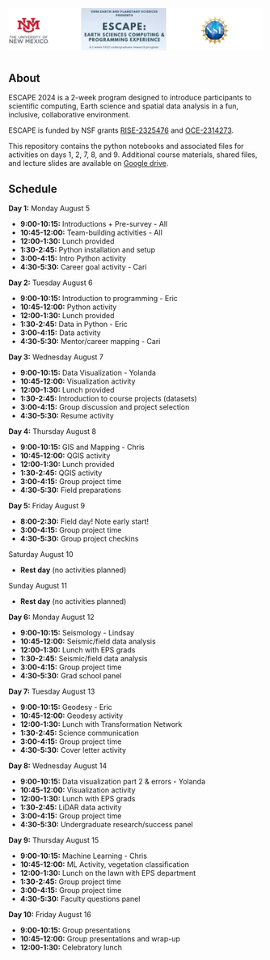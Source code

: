 ![unm-escape header](header2.png)
#

## About
ESCAPE 2024 is a 2-week program designed to introduce participants to scientific
computing, Earth science and spatial data analysis in a fun, inclusive, collaborative environment.

ESCAPE is funded by NSF grants [RISE-2325476](https://www.nsf.gov/awardsearch/showAward?AWD_ID=2325476) and [OCE-2314273](https://www.nsf.gov/awardsearch/showAward?AWD_ID=2314273).

This repository contains the python notebooks and associated files for activities on days 1, 2, 7, 8, and 9. Additional course materials, shared files, and lecture slides are available on [Google drive](https://drive.google.com/drive/folders/1IycZlHgXT5PW6ggUWgCm26ELZVs9K133?usp=sharing).

## Schedule

**Day 1:** Monday August 5
- **9:00-10:15:** Introductions + Pre-survey - All 
- **10:45-12:00:** Team-building activities - All
- **12:00-1:30:** Lunch provided
- **1:30-2:45:** Python installation and setup
- **3:00-4:15:** Intro Python activity
- **4:30-5:30:** Career goal activity - Cari

**Day 2:** Tuesday August 6
- **9:00-10:15:** Introduction to programming - Eric
- **10:45-12:00:** Python activity
- **12:00-1:30:** Lunch provided
- **1:30-2:45:** Data in Python - Eric
- **3:00-4:15:** Data activity
- **4:30-5:30:** Mentor/career mapping - Cari

**Day 3:** Wednesday August 7
- **9:00-10:15:** Data Visualization - Yolanda
- **10:45-12:00:** Visualization activity
- **12:00-1:30:** Lunch provided
- **1:30-2:45:** Introduction to course projects (datasets)
- **3:00-4:15:** Group discussion and project selection
- **4:30-5:30:** Resume activity

**Day 4:** Thursday August 8
- **9:00-10:15:** GIS and Mapping - Chris
- **10:45-12:00:** QGIS activity
- **12:00-1:30:** Lunch provided
- **1:30-2:45:** QGIS activity
- **3:00-4:15:** Group project time
- **4:30-5:30:** Field preparations

**Day 5:** Friday August 9
- **8:00-2:30:** Field day! Note early start!
- **3:00-4:15:** Group project time
- **4:30-5:30:** Group project checkins

Saturday August 10
- **Rest day** (no activities planned)

Sunday August 11
- **Rest day** (no activities planned)

**Day 6:** Monday August 12
- **9:00-10:15:** Seismology - Lindsay
- **10:45-12:00:** Seismic/field data analysis
- **12:00-1:30:** Lunch with EPS grads
- **1:30-2:45:** Seismic/field data analysis
- **3:00-4:15:** Group project time
- **4:30-5:30:** Grad school panel

**Day 7:** Tuesday August 13
- **9:00-10:15:** Geodesy - Eric
- **10:45-12:00:** Geodesy activity
- **12:00-1:30:** Lunch with Transformation Network
- **1:30-2:45:** Science communication
- **3:00-4:15:** Group project time
- **4:30-5:30:** Cover letter activity

**Day 8:** Wednesday August 14
- **9:00-10:15:** Data visualization part 2 & errors - Yolanda
- **10:45-12:00:** Visualization activity
- **12:00-1:30:** Lunch with EPS grads
- **1:30-2:45:** LiDAR data activity
- **3:00-4:15:** Group project time
- **4:30-5:30:** Undergraduate research/success panel

**Day 9:** Thursday August 15
- **9:00-10:15:** Machine Learning - Chris
- **10:45-12:00:** ML Activity, vegetation classification
- **12:00-1:30:** Lunch on the lawn with EPS department
- **1:30-2:45:** Group project time
- **3:00-4:15:** Group project time
- **4:30-5:30:** Faculty questions panel

**Day 10:** Friday August 16
- **9:00-10:15:** Group presentations
- **10:45-12:00:** Group presentations and wrap-up
- **12:00-1:30:** Celebratory lunch
